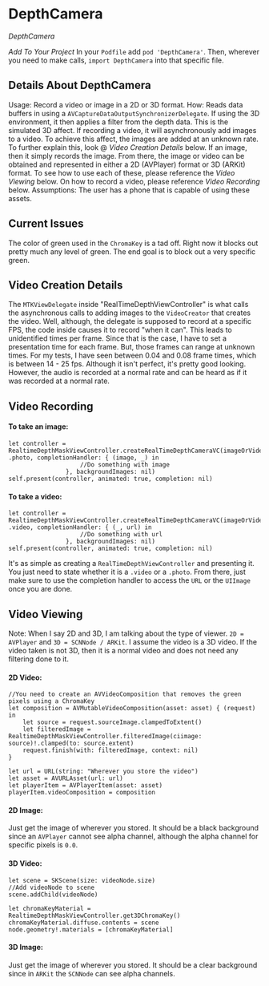 # DepthCamera
_DepthCamera_

*Add To Your Project*
In your `Podfile` add `pod 'DepthCamera'`.
Then, wherever you need to make calls, `import DepthCamera` into that specific file. 

## Details About DepthCamera

Usage: Record a video or image in a 2D or 3D format. 
How: Reads data buffers in using a `AVCaptureDataOutputSynchronizerDelegate`. If using the 3D environment, it then applies a filter from the depth data. This is the simulated 3D affect. If recording a video, it will asynchronously add images to a video. To achieve this affect, the images are added at an unknown rate. To further explain this, look @ _Video Creation Details_ below. If an image, then it simply records the image. From there, the image or video can be obtained and represented in either a 2D (AVPlayer) format or 3D (ARKit) format. To see how to use each of these, please reference the _Video Viewing_  below. On how to record a video, please reference _Video Recording_ below.
Assumptions: The user has a phone that is capable of using these assets.

## Current Issues

The color of green used in the `ChromaKey` is a tad off. Right now it blocks out pretty much any level of green. The end goal is to block out a very specific green.

## Video Creation Details

The `MTKViewDelegate` inside "RealTimeDepthViewController" is what calls the asynchronous calls to adding images to the `VideoCreator` that creates the video. Well, although, the delegate is supposed to record at a specific FPS, the code inside causes it to record "when it can". This leads to unidentified times per frame. Since that is the case, I have to set a presentation time for each frame. But, those frames can range at unknown times. For my tests, I have seen between 0.04 and 0.08 frame times, which is between 14 - 25 fps. Although it isn't perfect, it's pretty good looking. However, the audio is recorded at a normal rate and can be heard as if it was recorded at a normal rate.

## Video Recording

#### To take an image:
```
let controller = RealtimeDepthMaskViewController.createRealTimeDepthCameraVC(imageOrVideoCaptureMode: .photo, completionHandler: { (image, _) in
                    //Do something with image
                }, backgroundImages: nil)
self.present(controller, animated: true, completion: nil)
```

#### To take a video:
```
let controller = RealtimeDepthMaskViewController.createRealTimeDepthCameraVC(imageOrVideoCaptureMode: .video, completionHandler: { (_, url) in
                    //Do something with url
                }, backgroundImages: nil)
self.present(controller, animated: true, completion: nil)
```

It's as simple as creating a `RealTimeDepthViewController` and presenting it. You just need to state whether it is a `.video` or a `.photo`. From there, just make sure to use the completion handler to access the `URL` or the `UIImage` once you are done. 

## Video Viewing

Note: When I say 2D and 3D, I am talking about the type of viewer. `2D = AVPlayer` and `3D = SCNNode / ARKit`. I assume the video is a 3D video. If the video taken is not 3D, then it is a normal video and does not need any filtering done to it.

#### 2D Video: 
```
//You need to create an AVVideoComposition that removes the green pixels using a ChromaKey
let composition = AVMutableVideoComposition(asset: asset) { (request) in
    let source = request.sourceImage.clampedToExtent()
    let filteredImage = RealtimeDepthMaskViewController.filteredImage(ciimage: source)!.clamped(to: source.extent)
    request.finish(with: filteredImage, context: nil)
}

let url = URL(string: "Wherever you store the video")
let asset = AVURLAsset(url: url)
let playerItem = AVPlayerItem(asset: asset)
playerItem.videoComposition = composition
```

#### 2D Image: 
Just get the image of wherever you stored. It should be a black background since an `AVPlayer` cannot see alpha channel, although the alpha channel for specific pixels is `0.0`.

#### 3D Video: 

```
let scene = SKScene(size: videoNode.size)
//Add videoNode to scene
scene.addChild(videoNode)

let chromaKeyMaterial = RealtimeDepthMaskViewController.get3DChromaKey()
chromaKeyMaterial.diffuse.contents = scene
node.geometry!.materials = [chromaKeyMaterial]
```

#### 3D Image: 
Just get the image of wherever you stored. It should be a clear background since in `ARKit` the `SCNNode` can see alpha channels.
